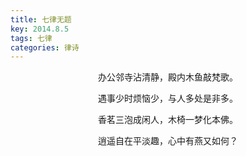 ```yaml
---
title: 七律无题
key: 2014.8.5
tags: 七律
categories: 律诗
---
```


<p align="center">办公邻寺沾清静，殿内木鱼敲梵歌。
</p>
<p align="center">遇事少时烦恼少，与人多处是非多。
</p>
<p align="center">香茗三泡成闲人，木椅一梦化本佛。
</p>
<p align="center">逍遥自在平淡趣，心中有燕又如何？
</p>
<p align="center"></br>
</p>
